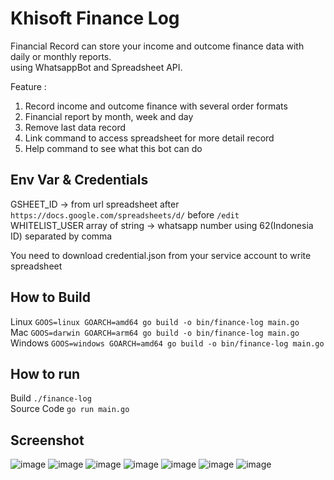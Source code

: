 # Khisoft Finance Log
Financial Record can store your income and outcome finance data with daily or monthly reports.  
using WhatsappBot and Spreadsheet API.

Feature : 
1. Record income and outcome finance with several order formats
2. Financial report by month, week and day
3. Remove last data record
4. Link command to access spreadsheet for more detail record
5. Help command to see what this bot can do

## Env Var & Credentials
GSHEET_ID -> from url spreadsheet after `https://docs.google.com/spreadsheets/d/` before `/edit`  
WHITELIST_USER array of string -> whatsapp number using 62(Indonesia ID) separated by comma  

You need to download credential.json from your service account to write spreadsheet

## How to Build
Linux `GOOS=linux GOARCH=amd64 go build -o bin/finance-log main.go`  
Mac `GOOS=darwin GOARCH=arm64 go build -o bin/finance-log main.go`  
Windows `GOOS=windows GOARCH=amd64 go build -o bin/finance-log main.go`  

## How to run 
Build `./finance-log`  
Source Code `go run main.go`

## Screenshot
![image](https://user-images.githubusercontent.com/24775167/233133633-b61423d2-3645-4a80-97c4-64a98d3d8cd5.png)
![image](https://user-images.githubusercontent.com/24775167/233133464-92591fb6-b797-4760-ad2e-d91eb03ec76f.png)
![image](https://user-images.githubusercontent.com/24775167/233134050-97f9fd58-88b1-4ecc-97bf-2518bdd7a142.png)
![image](https://user-images.githubusercontent.com/67728325/233137366-05065d59-7ac7-4384-9f4a-a7f48a465ecf.png)
![image](https://user-images.githubusercontent.com/67728325/233137550-b53c45ae-6e65-4ef8-9310-8f811a29f848.png)
![image](https://user-images.githubusercontent.com/24775167/233133192-b42ca26c-ca0b-47ca-817b-55eaca09bb96.png)
![image](https://user-images.githubusercontent.com/24775167/233133355-afe15f0d-ad2b-4752-b387-987067cd938b.png)

